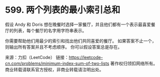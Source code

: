 # 599. 两个列表的最小索引总和

假设 Andy 和 Doris 想在晚餐时选择一家餐厅，并且他们都有一个表示最喜爱餐厅的列表，每个餐厅的名字用字符串表示。

你需要帮助他们用最少的索引和找出他们共同喜爱的餐厅。 如果答案不止一个，则输出所有答案并且不考虑顺序。 你可以假设答案总是存在。

来源：力扣（LeetCode）
链接：https://leetcode-cn.com/problems/minimum-index-sum-of-two-lists
著作权归领扣网络所有。商业转载请联系官方授权，非商业转载请注明出处。